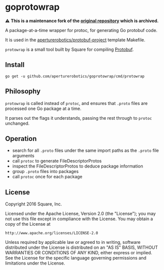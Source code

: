 # goprotowrap

⚠️ **This is a maintenance fork of the [original repository] which is archived.**

[original repository]: https://github.com/square/goprotowrap

A package-at-a-time wrapper for protoc, for generating Go protobuf
code.

It is used in the [aperturerobotics/protobuf-project] template Makefile.

[aperturerobotics/protobuf-project]: https://github.com/aperturerobotics/protobuf-project/blob/995c779/Makefile#L76

`protowrap` is a small tool built by Square for compiling [Protobuf].

[Protobuf]: https://developers.google.com/protocol-buffers/

## Install

```shell
go get -u github.com/aperturerobotics/goprotowrap/cmd/protowrap
```

## Philosophy

`protowrap` is called instead of `protoc`, and ensures that `.proto` files are
processed one Go package at a time.

It parses out the flags it understands, passing the rest through to `protoc`
unchanged.

## Operation

- search for all `.proto` files under the same import paths as the
  `.proto` file arguments
- call `protoc` to generate FileDescriptorProtos
- inspect the FileDescriptorProtos to deduce package information
- group `.proto` files into packages
- call `protoc` once for each package

## License

Copyright 2016 Square, Inc.

Licensed under the Apache License, Version 2.0 (the "License"); you
may not use this file except in compliance with the License. You may
obtain a copy of the License at

    http://www.apache.org/licenses/LICENSE-2.0

Unless required by applicable law or agreed to in writing, software
distributed under the License is distributed on an "AS IS" BASIS,
WITHOUT WARRANTIES OR CONDITIONS OF ANY KIND, either express or
implied. See the License for the specific language governing
permissions and limitations under the License.

